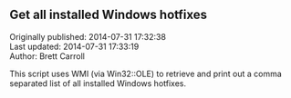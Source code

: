 ## Get all installed Windows hotfixes  
Originally published: 2014-07-31 17:32:38  
Last updated: 2014-07-31 17:33:19  
Author: Brett Carroll  
  
This script uses WMI (via Win32::OLE) to retrieve and print out a comma separated list of all installed Windows hotfixes.